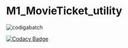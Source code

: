 # M1_MovieTicket_utility


![codigabatch](https://user-images.githubusercontent.com/46933088/153588933-98a74b22-52cc-443d-bf4c-81dc09d512ae.svg)

[![Codacy Badge](https://app.codacy.com/project/badge/Grade/d7116ec69d024c01b4f5544f4b45ca5d)](https://www.codacy.com/gh/manojvadri454/M1_MovieTicket_utility/dashboard?utm_source=github.com&amp;utm_medium=referral&amp;utm_content=manojvadri454/M1_MovieTicket_utility&amp;utm_campaign=Badge_Grade)
